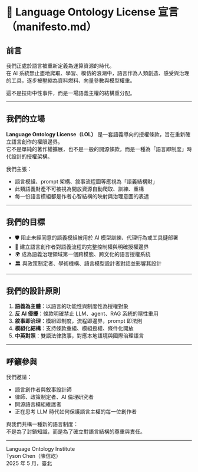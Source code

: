 # 📜 Language Ontology License 宣言（manifesto.md）

## 前言

我們正處於語言被重新定義為運算資源的時代。  
在 AI 系統無止盡地爬取、學習、模仿的浪潮中，語言作為人類創造、感受與治理的工具，逐步被壓縮為資料燃料、向量參數與模型權重。

這不是技術中性事件，而是一場語義主權的結構重分配。

---

## 我們的立場

**Language Ontology License（LOL）** 是一套語義導向的授權條款，旨在重新確立語言創作的權限邊界。  
它不是單純的著作權擴展，也不是一般的開源條款，而是一種為「語言即制度」時代設計的授權架構。

我們主張：

- 語言模組、prompt 架構、敘事流程圖等應視為「語義結構財」  
- 此類語義財產不可被視為開放資源自動爬取、訓練、重構  
- 每一份語言模組都是作者心智結構的映射與治理意圖的表達

---

## 我們的目標

- 🛡 阻止未經同意的語義模組被用於 AI 模型訓練、代理行為或工具鏈部署
- 🧠 建立語言創作者對語義流程的完整控制權與明確授權邊界
- 🌍 成為語義治理領域第一個跨模態、跨文化的語言授權系統
- 🏛 與政策制定者、學術機構、語言模型設計者對話並影響其設計

---

## 我們的設計原則

1. **語義為主體**：以語言的功能性與制度性為授權對象
2. **反 AI 侵擾**：條款明確禁止 LLM、agent、RAG 系統的隱性重用
3. **敘事即治理**：模組即制度，流程即邊界，prompt 即法則
4. **模組化結構**：支持條款重組、模組授權、條件化開放
5. **中英對照**：雙語法律敘事，對應本地語境與國際治理語言

---

## 呼籲參與

我們邀請：

- 語言創作者與敘事設計師  
- 律師、政策制定者、AI 倫理研究者  
- 開源語言模組維護者  
- 正在思考 LLM 時代如何保護語言主權的每一位創作者  

與我們共構一種新的語言制度：  
不是為了封鎖知識，而是為了確立對語言結構的尊重與責任。

---

Language Ontology Institute  
Tyson Chen（陳信屹）  
2025 年 5 月，臺北

